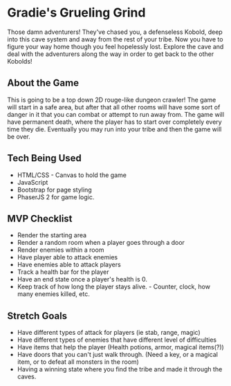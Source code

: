 # Gradie's Grueling Grind
Those damn adventurers! They've chased you, a defenseless Kobold, deep into this cave system and away from the rest of your tribe. Now you have to figure your way home though you feel hopelessly lost. Explore the cave and deal with the adventurers along the way in order to get back to the other Kobolds!

## About the Game
This is going to be a top down 2D rouge-like dungeon crawler! The game will start in a safe area, but after that all other rooms will have some sort of danger in it that you can combat or attempt to run away from. The game will have permanent death, where the player has to start over completely every time they die. Eventually you may run into your tribe and then the game will be over.

## Tech Being Used
* HTML/CSS - Canvas to hold the game
* JavaScript
* Bootstrap for page styling
* PhaserJS 2 for game logic.

## MVP Checklist
* Render the starting area
* Render a random room when a player goes through a door
* Render enemies within a room
* Have player able to attack enemies
* Have enemies able to attack players
* Track a health bar for the player
* Have an end state once a player's health is 0.
* Keep track of how long the player stays alive. - Counter, clock, how many enemies killed, etc.

## Stretch Goals
* Have different types of attack for players (ie stab, range, magic)
* Have different types of enemies that have different level of difficulties
* Have items that help the player (Health potions, armor, magical items(?))
* Have doors that you can't just walk through. (Need a key, or a magical item, or to defeat all monsters in the room)
* Having a winning state where you find the tribe and made it through the caves.


